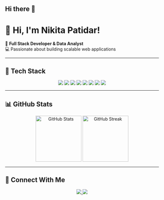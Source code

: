 ## Hi there 👋

# 👋 Hi, I'm Nikita Patidar!

🚀 **Full Stack Developer & Data Analyst**  
💻 Passionate about building scalable web applications 


---


## 🚀 Tech Stack  

<p align="center">
    <img src="https://img.shields.io/badge/Python-3776AB?style=for-the-badge&logo=python&logoColor=white"/>
    <img src="https://img.shields.io/badge/Django-092E20?style=for-the-badge&logo=django&logoColor=white"/>
    <img src="https://img.shields.io/badge/FastAPI-009688?style=for-the-badge&logo=fastapi&logoColor=white"/>
    <img src="https://img.shields.io/badge/Node.js-43853D?style=for-the-badge&logo=node.js&logoColor=white"/>
    <img src="https://img.shields.io/badge/Express.js-404D59?style=for-the-badge&logo=express&logoColor=white"/>
    <img src="https://img.shields.io/badge/MongoDB-47A248?style=for-the-badge&logo=mongodb&logoColor=white"/>
    <img src="https://img.shields.io/badge/PostgreSQL-316192?style=for-the-badge&logo=postgresql&logoColor=white"/>
    <img src="https://img.shields.io/badge/React-20232A?style=for-the-badge&logo=react&logoColor=61DAFB"/>
</p>

---

## 📊 GitHub Stats  
<p align="center">
    <img src="https://github-readme-stats.vercel.app/api?username=nikitapatidar1&show_icons=true&theme=radical" alt="GitHub Stats" height="150px"/>
    <img src="https://github-readme-streak-stats.herokuapp.com/?user=nikitapatidar1&theme=radical" alt="GitHub Streak" height="150px"/>
</p>

---

## 🌟 Connect With Me  
<p align="center">
    <a href="https://linkedin.com/in/nikita-patidar-590052254">
        <img src="https://img.shields.io/badge/LinkedIn-0A66C2?style=for-the-badge&logo=linkedin&logoColor=white"/>
    </a>
    <a href="http://nikkportfolio.netlify.app">
        <img src="https://img.shields.io/badge/Portfolio-FF5722?style=for-the-badge&logo=web&logoColor=white"/>
    </a>
</p>


